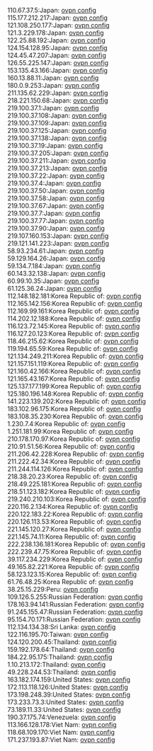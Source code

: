 110.67.37.5:Japan: [ovpn config](vpn/110_67_37_5.ovpn)  
115.177.212.217:Japan: [ovpn config](vpn/115_177_212_217.ovpn)  
121.108.250.177:Japan: [ovpn config](vpn/121_108_250_177.ovpn)  
121.3.229.178:Japan: [ovpn config](vpn/121_3_229_178.ovpn)  
122.25.88.192:Japan: [ovpn config](vpn/122_25_88_192.ovpn)  
124.154.128.95:Japan: [ovpn config](vpn/124_154_128_95.ovpn)  
124.45.47.207:Japan: [ovpn config](vpn/124_45_47_207.ovpn)  
126.55.225.147:Japan: [ovpn config](vpn/126_55_225_147.ovpn)  
153.135.43.166:Japan: [ovpn config](vpn/153_135_43_166.ovpn)  
160.13.88.11:Japan: [ovpn config](vpn/160_13_88_11.ovpn)  
180.0.9.253:Japan: [ovpn config](vpn/180_0_9_253.ovpn)  
211.135.62.229:Japan: [ovpn config](vpn/211_135_62_229.ovpn)  
218.221.150.68:Japan: [ovpn config](vpn/218_221_150_68.ovpn)  
219.100.37.1:Japan: [ovpn config](vpn/219_100_37_1.ovpn)  
219.100.37.108:Japan: [ovpn config](vpn/219_100_37_108.ovpn)  
219.100.37.109:Japan: [ovpn config](vpn/219_100_37_109.ovpn)  
219.100.37.125:Japan: [ovpn config](vpn/219_100_37_125.ovpn)  
219.100.37.138:Japan: [ovpn config](vpn/219_100_37_138.ovpn)  
219.100.37.19:Japan: [ovpn config](vpn/219_100_37_19.ovpn)  
219.100.37.205:Japan: [ovpn config](vpn/219_100_37_205.ovpn)  
219.100.37.211:Japan: [ovpn config](vpn/219_100_37_211.ovpn)  
219.100.37.213:Japan: [ovpn config](vpn/219_100_37_213.ovpn)  
219.100.37.22:Japan: [ovpn config](vpn/219_100_37_22.ovpn)  
219.100.37.4:Japan: [ovpn config](vpn/219_100_37_4.ovpn)  
219.100.37.50:Japan: [ovpn config](vpn/219_100_37_50.ovpn)  
219.100.37.58:Japan: [ovpn config](vpn/219_100_37_58.ovpn)  
219.100.37.67:Japan: [ovpn config](vpn/219_100_37_67.ovpn)  
219.100.37.7:Japan: [ovpn config](vpn/219_100_37_7.ovpn)  
219.100.37.77:Japan: [ovpn config](vpn/219_100_37_77.ovpn)  
219.100.37.90:Japan: [ovpn config](vpn/219_100_37_90.ovpn)  
219.107.160.153:Japan: [ovpn config](vpn/219_107_160_153.ovpn)  
219.121.141.223:Japan: [ovpn config](vpn/219_121_141_223.ovpn)  
58.93.234.61:Japan: [ovpn config](vpn/58_93_234_61.ovpn)  
59.129.164.26:Japan: [ovpn config](vpn/59_129_164_26.ovpn)  
59.134.7.184:Japan: [ovpn config](vpn/59_134_7_184.ovpn)  
60.143.32.138:Japan: [ovpn config](vpn/60_143_32_138.ovpn)  
60.99.10.35:Japan: [ovpn config](vpn/60_99_10_35.ovpn)  
61.125.36.24:Japan: [ovpn config](vpn/61_125_36_24.ovpn)  
112.148.182.181:Korea Republic of: [ovpn config](vpn/112_148_182_181.ovpn)  
112.165.142.156:Korea Republic of: [ovpn config](vpn/112_165_142_156.ovpn)  
112.169.99.161:Korea Republic of: [ovpn config](vpn/112_169_99_161.ovpn)  
114.202.12.188:Korea Republic of: [ovpn config](vpn/114_202_12_188.ovpn)  
116.123.72.145:Korea Republic of: [ovpn config](vpn/116_123_72_145.ovpn)  
116.127.20.123:Korea Republic of: [ovpn config](vpn/116_127_20_123.ovpn)  
118.46.215.62:Korea Republic of: [ovpn config](vpn/118_46_215_62.ovpn)  
119.194.65.59:Korea Republic of: [ovpn config](vpn/119_194_65_59.ovpn)  
121.134.249.211:Korea Republic of: [ovpn config](vpn/121_134_249_211.ovpn)  
121.157.151.119:Korea Republic of: [ovpn config](vpn/121_157_151_119.ovpn)  
121.160.42.166:Korea Republic of: [ovpn config](vpn/121_160_42_166.ovpn)  
121.165.43.167:Korea Republic of: [ovpn config](vpn/121_165_43_167.ovpn)  
125.137.177.199:Korea Republic of: [ovpn config](vpn/125_137_177_199.ovpn)  
125.180.196.148:Korea Republic of: [ovpn config](vpn/125_180_196_148.ovpn)  
141.223.139.202:Korea Republic of: [ovpn config](vpn/141_223_139_202.ovpn)  
183.102.96.175:Korea Republic of: [ovpn config](vpn/183_102_96_175.ovpn)  
183.108.35.230:Korea Republic of: [ovpn config](vpn/183_108_35_230.ovpn)  
1.230.7.4:Korea Republic of: [ovpn config](vpn/1_230_7_4.ovpn)  
1.251.181.99:Korea Republic of: [ovpn config](vpn/1_251_181_99.ovpn)  
210.178.170.97:Korea Republic of: [ovpn config](vpn/210_178_170_97.ovpn)  
210.91.51.56:Korea Republic of: [ovpn config](vpn/210_91_51_56.ovpn)  
211.206.42.228:Korea Republic of: [ovpn config](vpn/211_206_42_228.ovpn)  
211.222.42.34:Korea Republic of: [ovpn config](vpn/211_222_42_34.ovpn)  
211.244.114.126:Korea Republic of: [ovpn config](vpn/211_244_114_126.ovpn)  
218.38.20.23:Korea Republic of: [ovpn config](vpn/218_38_20_23.ovpn)  
218.49.225.181:Korea Republic of: [ovpn config](vpn/218_49_225_181.ovpn)  
218.51.123.182:Korea Republic of: [ovpn config](vpn/218_51_123_182.ovpn)  
219.240.210.103:Korea Republic of: [ovpn config](vpn/219_240_210_103.ovpn)  
220.116.2.134:Korea Republic of: [ovpn config](vpn/220_116_2_134.ovpn)  
220.122.183.22:Korea Republic of: [ovpn config](vpn/220_122_183_22.ovpn)  
220.126.113.53:Korea Republic of: [ovpn config](vpn/220_126_113_53.ovpn)  
221.145.120.27:Korea Republic of: [ovpn config](vpn/221_145_120_27.ovpn)  
221.145.74.11:Korea Republic of: [ovpn config](vpn/221_145_74_11.ovpn)  
222.238.136.181:Korea Republic of: [ovpn config](vpn/222_238_136_181.ovpn)  
222.239.47.75:Korea Republic of: [ovpn config](vpn/222_239_47_75.ovpn)  
39.117.234.229:Korea Republic of: [ovpn config](vpn/39_117_234_229.ovpn)  
49.165.82.221:Korea Republic of: [ovpn config](vpn/49_165_82_221.ovpn)  
58.123.123.15:Korea Republic of: [ovpn config](vpn/58_123_123_15.ovpn)  
61.76.48.25:Korea Republic of: [ovpn config](vpn/61_76_48_25.ovpn)  
38.25.15.229:Peru: [ovpn config](vpn/38_25_15_229.ovpn)  
109.126.5.255:Russian Federation: [ovpn config](vpn/109_126_5_255.ovpn)  
178.163.94.141:Russian Federation: [ovpn config](vpn/178_163_94_141.ovpn)  
91.245.155.47:Russian Federation: [ovpn config](vpn/91_245_155_47.ovpn)  
95.154.70.171:Russian Federation: [ovpn config](vpn/95_154_70_171.ovpn)  
112.134.134.38:Sri Lanka: [ovpn config](vpn/112_134_134_38.ovpn)  
122.116.195.70:Taiwan: [ovpn config](vpn/122_116_195_70.ovpn)  
124.120.200.45:Thailand: [ovpn config](vpn/124_120_200_45.ovpn)  
159.192.178.64:Thailand: [ovpn config](vpn/159_192_178_64.ovpn)  
184.22.95.175:Thailand: [ovpn config](vpn/184_22_95_175.ovpn)  
1.10.213.172:Thailand: [ovpn config](vpn/1_10_213_172.ovpn)  
49.228.244.53:Thailand: [ovpn config](vpn/49_228_244_53.ovpn)  
163.182.174.159:United States: [ovpn config](vpn/163_182_174_159.ovpn)  
172.113.118.126:United States: [ovpn config](vpn/172_113_118_126.ovpn)  
173.198.248.39:United States: [ovpn config](vpn/173_198_248_39.ovpn)  
173.233.73.3:United States: [ovpn config](vpn/173_233_73_3.ovpn)  
73.189.11.33:United States: [ovpn config](vpn/73_189_11_33.ovpn)  
190.37.175.74:Venezuela: [ovpn config](vpn/190_37_175_74.ovpn)  
113.166.128.178:Viet Nam: [ovpn config](vpn/113_166_128_178.ovpn)  
118.68.109.170:Viet Nam: [ovpn config](vpn/118_68_109_170.ovpn)  
171.237.193.87:Viet Nam: [ovpn config](vpn/171_237_193_87.ovpn)  
